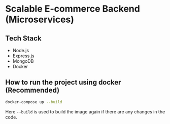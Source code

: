 # Scalable E-commerce Backend (Microservices)

## Tech Stack

- Node.js
- Express.js
- MongoDB
- Docker

## How to run the project using docker (Recommended)

```bash
docker-compose up --build
```

Here `--build` is used to build the image again if there are any changes in the code.
